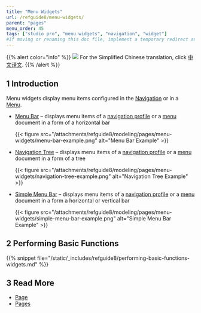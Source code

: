 ```yaml
---
title: "Menu Widgets"
url: /refguide8/menu-widgets/
parent: "pages"
menu_order: 45
tags: ["studio pro", "menu widgets", "navigation", "widget"]
#If moving or renaming this doc file, implement a temporary redirect and let the respective team know they should update the URL in the product. See Mapping to Products for more details.
---
```


{{% alert color="info" %}}
<img src="attachments/chinese-translation/china.png" style="display: inline-block; margin: 0" /> For the Simplified Chinese translation, click [中文译文](https://cdn.mendix.tencent-cloud.com/documentation/refguide8/menu-widgets.pdf).
{{% /alert %}}

## 1 Introduction

Menu widgets display menu items configured in the [Navigation](/refguide8/navigation/) or in a [Menu](/refguide8/menu/).

* [Menu Bar](/refguide8/menu-bar/) – displays menu items of a [navigation profile](/refguide8/navigation/#profiles) or a [menu](/refguide8/menu/) document in a form of a horizontal bar

    {{< figure src="/attachments/refguide8/modeling/pages/menu-widgets/menu-bar-example.png" alt="Menu Bar Example" >}}

* [Navigation Tree](/refguide8/navigation-tree/) – displays menu items of a [navigation profile](/refguide8/navigation/#profiles) or a [menu](/refguide8/menu/) document in a form of a tree

    {{< figure src="/attachments/refguide8/modeling/pages/menu-widgets/navigation-tree-example.png" alt="Navigation Tree Example" >}}

* [Simple Menu Bar](/refguide8/simple-menu-bar/) – displays menu items of a [navigation profile](/refguide8/navigation/#profiles) or a [menu](/refguide8/menu/) document in a form a horizontal or vertical bar 

    {{< figure src="/attachments/refguide8/modeling/pages/menu-widgets/simple-menu-bar-example.png" alt="Simple Menu Bar Example" >}}


## 2 Performing Basic Functions

{{% snippet file="/static/_includes/refguide8/performing-basic-functions-widgets.md" %}}

## 3 Read More

* [Page](/refguide8/page/)
* [Pages](/refguide8/pages/)